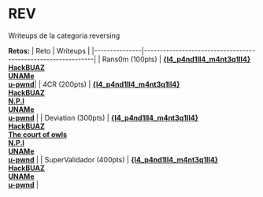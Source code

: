 # REV 

Writeups de la categoria reversing

**Retos:**
| Reto          | Writeups                                                         |
|---------------|--------------------------------------------------------------|
| Rans0m (100pts)     | [**{l4_p4nd1ll4_m4nt3q1ll4}**](./100/writeups/Rans0m.pdf)<br>[**HackBUAZ**](../one-file-writeups/Writeups-HackBUAZ-hackdef2020.pdf)<br>[**UNAMe**](../one-file-writeups/HackDef2020.ctb)<br>[**u-pwnd**](https://github.com/mal4f4ma/writeups/blob/master/CTFs_games/hackDef4/Rev/100_rans0m/README.md)|
| 4CR (200pts)       | [**{l4_p4nd1ll4_m4nt3q1ll4}**](./200/writeups/4CR.pdf)<br>[**HackBUAZ**](../one-file-writeups/Writeups-HackBUAZ-hackdef2020.pdf)<br>[**N.P.I**](./200/writeups/2_4CR_wu.txt)<br>[**UNAMe**](../one-file-writeups/HackDef2020.ctb)<br>[**u-pwnd**](https://github.com/mal4f4ma/writeups/blob/master/CTFs_games/hackDef4/Rev/200_4CR/README.md) |
| Deviation (300pts)       | [**{l4_p4nd1ll4_m4nt3q1ll4}**](./300/writeups/Deviation.pdf)<br>[**HackBUAZ**](../one-file-writeups/Writeups-HackBUAZ-hackdef2020.pdf)<br>[**The court of owls**](./300/writeups/writeup_jax.pdf)<br>[**N.P.I**](./300/writeups/3_deviation_wu.txt)<br>[**UNAMe**](../one-file-writeups/writeups_uname.txt)<br>[**u-pwnd**](https://github.com/mal4f4ma/writeups/blob/master/CTFs_games/hackDef4/Rev/300_deviation/README.md)  |
| SuperValidador (400pts)       | [**{l4_p4nd1ll4_m4nt3q1ll4}**](./400/writeups/SuperValidador.pdf)<br>[**HackBUAZ**](../one-file-writeups/Writeups-HackBUAZ-hackdef2020.pdf)<br>[**UNAMe**](../one-file-writeups/HackDef2020.ctb) <br>[**u-pwnd**](https://github.com/mal4f4ma/writeups/tree/master/CTFs_games/super_validator) |

